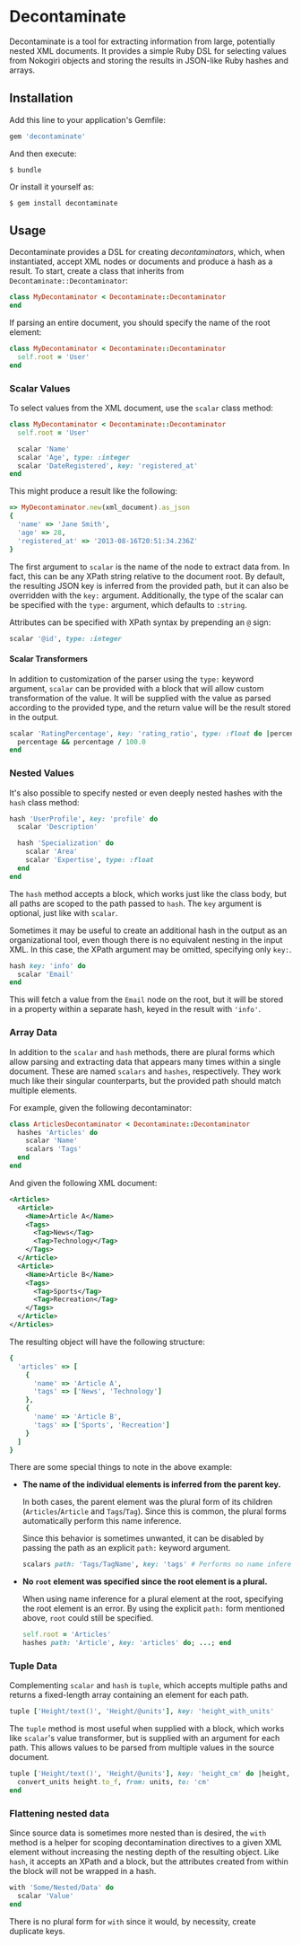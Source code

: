 # Decontaminate

Decontaminate is a tool for extracting information from large, potentially nested XML documents. It provides a simple Ruby DSL for selecting values from Nokogiri objects and storing the results in JSON-like Ruby hashes and arrays.

## Installation

Add this line to your application's Gemfile:

```ruby
gem 'decontaminate'
```

And then execute:

    $ bundle

Or install it yourself as:

    $ gem install decontaminate

## Usage

Decontaminate provides a DSL for creating *decontaminators*, which, when instantiated, accept XML nodes or documents and produce a hash as a result. To start, create a class that inherits from `Decontaminate::Decontaminator`:

```ruby
class MyDecontaminator < Decontaminate::Decontaminator
end
```

If parsing an entire document, you should specify the name of the root element:

```ruby
class MyDecontaminator < Decontaminate::Decontaminator
  self.root = 'User'
end
```

### Scalar Values

To select values from the XML document, use the `scalar` class method:

```ruby
class MyDecontaminator < Decontaminate::Decontaminator
  self.root = 'User'

  scalar 'Name'
  scalar 'Age', type: :integer
  scalar 'DateRegistered', key: 'registered_at'
end
```

This might produce a result like the following:

```ruby
=> MyDecontaminator.new(xml_document).as_json
{
  'name' => 'Jane Smith',
  'age' => 28,
  'registered_at' => '2013-08-16T20:51:34.236Z'
}
```

The first argument to `scalar` is the name of the node to extract data from. In fact, this can be any XPath string relative to the document root. By default, the resulting JSON key is inferred from the provided path, but it can also be overridden with the `key:` argument. Additionally, the type of the scalar can be specified with the `type:` argument, which defaults to `:string`.

Attributes can be specified with XPath syntax by prepending an `@` sign:

```ruby
scalar '@id', type: :integer
```

#### Scalar Transformers

In addition to customization of the parser using the `type:` keyword argument, `scalar` can be provided with a block that will allow custom transformation of the value. It will be supplied with the value as parsed according to the provided type, and the return value will be the result stored in the output.

```ruby
scalar 'RatingPercentage', key: 'rating_ratio', type: :float do |percentage|
  percentage && percentage / 100.0
end
```

### Nested Values

It's also possible to specify nested or even deeply nested hashes with the `hash` class method:

```ruby
hash 'UserProfile', key: 'profile' do
  scalar 'Description'

  hash 'Specialization' do
    scalar 'Area'
    scalar 'Expertise', type: :float
  end
end
```

The `hash` method accepts a block, which works just like the class body, but all paths are scoped to the path passed to `hash`. The `key` argument is optional, just like with `scalar`.

Sometimes it may be useful to create an additional hash in the output as an organizational tool, even though there is no equivalent nesting in the input XML. In this case, the XPath argument may be omitted, specifying only `key:`.

```ruby
hash key: 'info' do
  scalar 'Email'
end
```

This will fetch a value from the `Email` node on the root, but it will be stored in a property within a separate hash, keyed in the result with `'info'`.

### Array Data

In addition to the `scalar` and `hash` methods, there are plural forms which allow parsing and extracting data that appears many times within a single document. These are named `scalars` and `hashes`, respectively. They work much like their singular counterparts, but the provided path should match multiple elements.

For example, given the following decontaminator:

```ruby
class ArticlesDecontaminator < Decontaminate::Decontaminator
  hashes 'Articles' do
    scalar 'Name'
    scalars 'Tags'
  end
end
```

And given the following XML document:

```xml
<Articles>
  <Article>
    <Name>Article A</Name>
    <Tags>
      <Tag>News</Tag>
      <Tag>Technology</Tag>
    </Tags>
  </Article>
  <Article>
    <Name>Article B</Name>
    <Tags>
      <Tag>Sports</Tag>
      <Tag>Recreation</Tag>
    </Tags>
  </Article>
</Articles>
```

The resulting object will have the following structure:

```ruby
{
  'articles' => [
    {
      'name' => 'Article A',
      'tags' => ['News', 'Technology']
    },
    {
      'name' => 'Article B',
      'tags' => ['Sports', 'Recreation']
    }
  ]
}
```

There are some special things to note in the above example:

  - **The name of the individual elements is inferred from the parent key.**

    In both cases, the parent element was the plural form of its children (`Articles`/`Article` and `Tags`/`Tag`). Since this is common, the plural forms automatically perform this name inference.

    Since this behavior is sometimes unwanted, it can be disabled by passing the path as an explicit `path:` keyword argument.

    ```ruby
    scalars path: 'Tags/TagName', key: 'tags' # Performs no name inference
    ```

  - **No `root` element was specified since the root element is a plural.**

    When using name inference for a plural element at the root, specifying the root element is an error. By using the explicit `path:` form mentioned above, `root` could still be specified.

    ```ruby
    self.root = 'Articles'
    hashes path: 'Article', key: 'articles' do; ...; end
    ```

### Tuple Data

Complementing `scalar` and `hash` is `tuple`, which accepts multiple paths and returns a fixed-length array containing an element for each path.

```ruby
tuple ['Height/text()', 'Height/@units'], key: 'height_with_units'
```

The `tuple` method is most useful when supplied with a block, which works like `scalar`'s value transformer, but is supplied with an argument for each path. This allows values to be parsed from multiple values in the source document.

```ruby
tuple ['Height/text()', 'Height/@units'], key: 'height_cm' do |height, units|
  convert_units height.to_f, from: units, to: 'cm'
end
```

### Flattening nested data

Since source data is sometimes more nested than is desired, the `with` method is a helper for scoping decontamination directives to a given XML element without increasing the nesting depth of the resulting object. Like `hash`, it accepts an XPath and a block, but the attributes created from within the block will not be wrapped in a hash.

```ruby
with 'Some/Nested/Data' do
  scalar 'Value'
end
```

There is no plural form for `with` since it would, by necessity, create duplicate keys.
